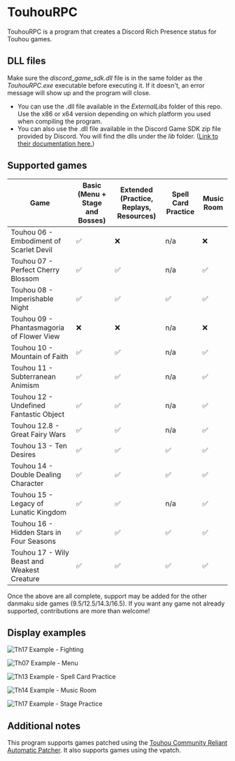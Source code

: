 # TouhouRPC
TouhouRPC is a program that creates a Discord Rich Presence status for Touhou games. 

## DLL files
Make sure the *discord_game_sdk.dll* file is in the same folder as the *TouhouRPC.exe* executable before executing it. If it doesn't, an error message will show up and the program will close.  
- You can use the .dll file available in the *ExternalLibs* folder of this repo. Use the x86 or x64 version depending on which platform you used when compiling the program.  
- You can also use the .dll file available in the Discord Game SDK zip file provided by Discord. You will find the dlls under the *lib* folder. ([Link to their documentation here.](https://discordapp.com/developers/docs/game-sdk/sdk-starter-guide))


## Supported games
| Game											| Basic (Menu + Stage and Bosses) | Extended (Practice, Replays, Resources) | Spell Card Practice | Music Room |
|--|--|--|--|--|
| Touhou 06 - Embodiment of Scarlet Devil		| ✅ | ❌ | n/a | ❌ |
| Touhou 07 - Perfect Cherry Blossom			| ✅ | ✅ | n/a | ✅ |
| Touhou 08 - Imperishable Night				| ✅ | ✅ | ✅ | ✅ |
| Touhou 09 - Phantasmagoria of Flower View		| ❌ | ❌ | n/a | ❌ |
| Touhou 10 - Mountain of Faith					| ✅ | ✅ | n/a | ✅ |
| Touhou 11 - Subterranean Animism				| ✅ | ✅ | n/a | ✅ |
| Touhou 12 - Undefined Fantastic Object		| ✅ | ✅ | n/a | ✅ |
| Touhou 12.8 - Great Fairy Wars				| ✅ | ✅ | n/a | ✅ |
| Touhou 13 - Ten Desires						| ✅ | ✅ | ✅ | ✅ |
| Touhou 14 - Double Dealing Character			| ✅ | ✅ | ✅ | ✅ |
| Touhou 15 - Legacy of Lunatic Kingdom			| ✅ | ✅ | n/a | ✅ |
| Touhou 16 - Hidden Stars in Four Seasons		| ✅ | ✅ | ✅ | ✅ |
| Touhou 17 - Wily Beast and Weakest Creature	| ✅ | ✅ | ✅ | ✅ |

Once the above are all complete, support may be added for the other danmaku side games (9.5/12.5/14.3/16.5). If you want any game not already supported, contributions are more than welcome!

## Display examples
![Th17 Example - Fighting](https://relick.me/touhourpc/1-wbawc-playing.png)
  
![Th07 Example - Menu](https://relick.me/touhourpc/2-pcb-menu.png)
  
![Th13 Example - Spell Card Practice](https://relick.me/touhourpc/3-td-spellcard.png)
  
![Th14 Example - Music Room](https://relick.me/touhourpc/4-ddc-musicroom.png)
  
![Th17 Example - Stage Practice](https://relick.me/touhourpc/5-wbawc-practicing.png)
 

## Additional notes
This program supports games patched using the [Touhou Community Reliant Automatic Patcher](https://github.com/thpatch/thcrap). It also supports games using the vpatch.
